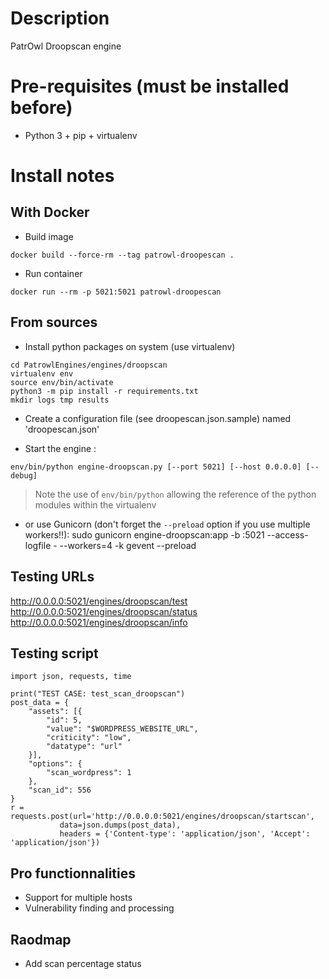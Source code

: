 # Description
PatrOwl Droopscan engine

# Pre-requisites (must be installed before)
- Python 3 + pip + virtualenv

# Install notes
## With Docker
- Build image
```
docker build --force-rm --tag patrowl-droopescan .
```
 - Run container
 ```
 docker run --rm -p 5021:5021 patrowl-droopescan
 ```

## From sources
- Install python packages on system (use virtualenv)
```
cd PatrowlEngines/engines/droopscan
virtualenv env
source env/bin/activate
python3 -m pip install -r requirements.txt
mkdir logs tmp results
```
- Create a configuration file (see droopescan.json.sample) named 'droopescan.json'

- Start the engine :
```
env/bin/python engine-droopscan.py [--port 5021] [--host 0.0.0.0] [--debug]
```
> Note the use of `env/bin/python` allowing the reference of the python modules within the virtualenv

- or use Gunicorn (don't forget the `--preload` option if you use multiple workers!!):
sudo gunicorn engine-droopscan:app -b :5021 --access-logfile - --workers=4 -k gevent --preload

## Testing URLs
http://0.0.0.0:5021/engines/droopscan/test
http://0.0.0.0:5021/engines/droopscan/status
http://0.0.0.0:5021/engines/droopscan/info

## Testing script
```
import json, requests, time

print("TEST CASE: test_scan_droopscan")
post_data = {
    "assets": [{
        "id": 5,
        "value": "$WORDPRESS_WEBSITE_URL",
        "criticity": "low",
        "datatype": "url"
    }],
    "options": {
        "scan_wordpress": 1
    },
    "scan_id": 556
}
r = requests.post(url='http://0.0.0.0:5021/engines/droopscan/startscan',
           data=json.dumps(post_data),
           headers = {'Content-type': 'application/json', 'Accept': 'application/json'})
```

## Pro functionnalities
- Support for multiple hosts
- Vulnerability finding and processing


## Raodmap
- Add scan percentage status
